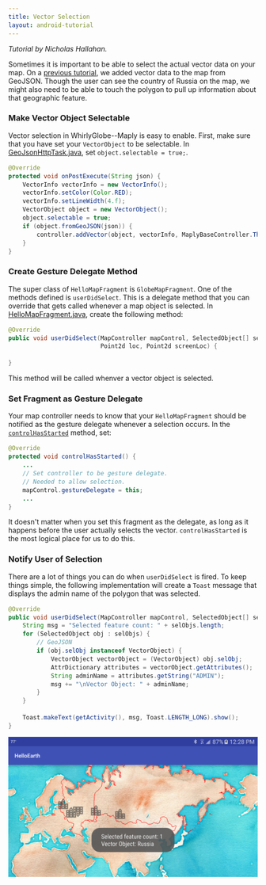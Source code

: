```yaml
---
title: Vector Selection
layout: android-tutorial
---
```


*Tutorial by Nicholas Hallahan.*

Sometimes it is important to be able to select the actual vector data on your map. On a [previous tutorial](vector-data.html), we added vector data to the map from GeoJSON. Though the user can see the country of Russia on the map, we might also need to be able to touch the polygon to pull up information about that geographic feature.

### Make Vector Object Selectable

Vector selection in WhirlyGlobe--Maply is easy to enable. First, make sure that you have set your `VectorObject` to be selectable. In [GeoJsonHttpTask.java](https://github.com/mousebird/AndroidTutorialProject/blob/3318085f5192b6cf28a7294968a480006817804a/app/src/main/java/io/theoutpost/helloearth/GeoJsonHttpTask.java#L55), set `object.selectable = true;`.

```java
@Override
protected void onPostExecute(String json) {
    VectorInfo vectorInfo = new VectorInfo();
    vectorInfo.setColor(Color.RED);
    vectorInfo.setLineWidth(4.f);
    VectorObject object = new VectorObject();
    object.selectable = true;
    if (object.fromGeoJSON(json)) {
        controller.addVector(object, vectorInfo, MaplyBaseController.ThreadMode.ThreadAny);
    }
}
```

### Create Gesture Delegate Method

The super class of `HelloMapFragment` is `GlobeMapFragment`. One of the methods defined is `userDidSelect`. This is a delegate method that you can override that gets called whenever a map object is selected. In [HelloMapFragment.java](https://github.com/mousebird/AndroidTutorialProject/blob/3318085f5192b6cf28a7294968a480006817804a/app/src/main/java/io/theoutpost/helloearth/HelloMapFragment.java#L273-L274), create the following method:

```java
@Override
public void userDidSelect(MapController mapControl, SelectedObject[] selObjs, 
                          Point2d loc, Point2d screenLoc) {

}
```

This method will be called whenver a vector object is selected.

### Set Fragment as Gesture Delegate

Your map controller needs to know that your `HelloMapFragment` should be notified as the gesture delegate whenever a selection occurs. In the [`controlHasStarted`](https://github.com/mousebird/AndroidTutorialProject/blob/3318085f5192b6cf28a7294968a480006817804a/app/src/main/java/io/theoutpost/helloearth/HelloMapFragment.java#L122) method, set:

```java
@Override
protected void controlHasStarted() {
    ...
    // Set controller to be gesture delegate.
    // Needed to allow selection.
    mapControl.gestureDelegate = this;
    ...
}
```

It doesn't matter when you set this fragment as the delegate, as long as it happens before the user actually selects the vector. `controlHasStarted` is the most logical place for us to do this.

### Notify User of Selection

There are a lot of things you can do when `userDidSelect` is fired. To keep things simple, the following implementation will create a `Toast` message that displays the admin name of the polygon that was selected.

```java
@Override
public void userDidSelect(MapController mapControl, SelectedObject[] selObjs, Point2d loc, Point2d screenLoc) {
    String msg = "Selected feature count: " + selObjs.length;
    for (SelectedObject obj : selObjs) {
        // GeoJSON
        if (obj.selObj instanceof VectorObject) {
            VectorObject vectorObject = (VectorObject) obj.selObj;
            AttrDictionary attributes = vectorObject.getAttributes();
            String adminName = attributes.getString("ADMIN");
            msg += "\nVector Object: " + adminName;
        }
    }

    Toast.makeText(getActivity(), msg, Toast.LENGTH_LONG).show();
}
```

![Vector Selection](resources/vector-selection.png)
